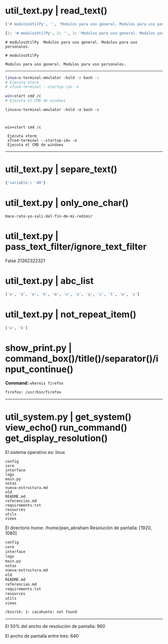 #    util_text.py | read_text()    #

```python
['# modulosUtilPy', '', 'Modulos para uso general. Modulos para uso personales.']
```


```python
{1: '# modulosUtilPy', 2: '', 3: 'Modulos para uso general. Modulos para uso personales.'}
```


~~~
# modulosUtilPy  Modulos para uso general. Modulos para uso personales.
~~~


~~~
# modulosUtilPy

Modulos para uso general. Modulos para uso personales.
~~~



--------------------------------------------------------------------------------------------------------------------------------


```bash
linux=x-terminal-emulator -hold -e bash -c
# Ejecuta xterm
# xfce4-terminal --startup-id= -e

win=start cmd /c
# Ejecuta el CMD de windows
```


~~~
linux=x-terminal-emulator -hold -e bash -c



win=start cmd /c

~~~


~~~
 Ejecuta xterm
 xfce4-terminal --startup-id= -e
 Ejecuta el CMD de windows
~~~



--------------------------------------------------------------------------------------------------------------------------------

#    util_text.py | separe_text()    #

```python
{'variable': '40'}
```

#    util_text.py | only_one_char()    #

~~~
Hace-rato-yo-sali-del-fin-de-mi-redimir
~~~

#    util_text.py | pass_text_filter/ignore_text_filter    #
False
  21262322321

#    util_text.py | abc_list    #

```python
['a', 'd', 'e', 'k', 'm', 'n', 'o', 'q', 's', 't', 'w', 'z']
```

#    util_text.py | not_repeat_item()    #

```python
['a', 'b']
```

#    show_print.py | command_box()/title()/separator()/input_continue()    #
**Command:** `whereis firefox`
```bash
firefox: /usr/bin/firefox
```



--------------------------------------------------------------------------------------------------------------------------------

#    util_system.py | get_system() view_echo() run_command() get_display_resolution()    #
El sistema operativo es: linux

~~~
config
core
interface
logs
main.py
notas
nueva-estructura.md
old
README.md
referencias.md
requirements.txt
resources
utils
views
~~~

El directorio home: /home/jean_abraham
Resolución de pantalla: [1920, 1080]

```bash
config
core
interface
logs
main.py
notas
nueva-estructura.md
old
README.md
referencias.md
requirements.txt
resources
utils
views
```


```bash
/bin/sh: 1: cacahuete: not found
```



--------------------------------------------------------------------------------------------------------------------------------

El 50% del ancho de resolución de pantalla: 960

El ancho de pantalla entre tres: 640

